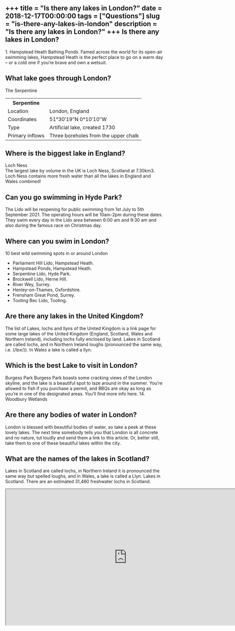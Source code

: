 +++
title = "Is there any lakes in London?"
date = 2018-12-17T00:00:00
tags = ["Questions"]
slug = "is-there-any-lakes-in-london"
description = "Is there any lakes in London?"
+++
Is there any lakes in London?
-----------------------------

1\. Hampstead Heath Bathing Ponds. Famed across the world for its open-air swimming lakes, Hampstead Heath is the perfect place to go on a warm day – or a cold one if you’re brave and own a wetsuit.

What lake goes through London?
------------------------------

The Serpentine

<table><tr><th>Serpentine</th></tr><tr><td>Location</td><td>London, England</td></tr><tr><td>Coordinates</td><td>51°30′19″N 0°10′10″W</td></tr><tr><td>Type</td><td>Artificial lake, created 1730</td></tr><tr><td>Primary inflows</td><td>Three boreholes from the upper chalk</td></tr></table>

Where is the biggest lake in England?
-------------------------------------

Loch Ness  
The largest lake by volume in the UK is Loch Ness, Scotland at 7.30km3. Loch Ness contains more fresh water than all the lakes in England and Wales combined!

Can you go swimming in Hyde Park?
---------------------------------

The Lido will be reopening for public swimming from 1st July to 5th September 2021. The operating hours will be 10am-2pm during these dates. They swim every day in the Lido area between 6:00 am and 9:30 am and also during the famous race on Christmas day.

Where can you swim in London?
-----------------------------

10 best wild swimming spots in or around London

- Parliament Hill Lido, Hampstead Heath.
- Hampstead Ponds, Hampstead Heath.
- Serpentine Lido, Hyde Park.
- Brockwell Lido, Herne Hill.
- River Wey, Surrey.
- Henley-on-Thames, Oxfordshire.
- Frensham Great Pond, Surrey.
- Tooting Bec Lido, Tooting.

Are there any lakes in the United Kingdom?
------------------------------------------

The list of Lakes, lochs and llyns of the United Kingdom is a link page for some large lakes of the United Kingdom (England, Scotland, Wales and Northern Ireland), including lochs fully enclosed by land. Lakes in Scotland are called lochs, and in Northern Ireland loughs (pronounced the same way, i.e. (/lɒx/)). In Wales a lake is called a llyn.

Which is the best Lake to visit in London?
------------------------------------------

Burgess Park Burgess Park boasts some cracking views of the London skyline, and the lake is a beautiful spot to laze around in the summer. You’re allowed to fish if you purchase a permit, and BBQs are okay as long as you’re in one of the designated areas. You’ll find more info here. 14. Woodbury Wetlands

Are there any bodies of water in London?
----------------------------------------

London is blessed with beautiful bodies of water, so take a peek at these lovely lakes. The next time somebody tells you that London is all concrete and no nature, tut loudly and send them a link to this article. Or, better still, take them to one of these beautiful lakes within the city.

What are the names of the lakes in Scotland?
--------------------------------------------

Lakes in Scotland are called lochs, in Northern Ireland it is pronounced the same way but spelled loughs, and in Wales, a lake is called a Llyn. Lakes in Scotland. There are an estimated 31,460 freshwater lochs in Scotland.

<iframe allow="accelerometer; autoplay; clipboard-write; encrypted-media; gyroscope; picture-in-picture" allowfullscreen="" class="__youtube_prefs__  epyt-is-override  no-lazyload" data-no-lazy="1" data-origheight="433" data-origwidth="770" data-skipgform_ajax_framebjll="" height="433" id="_ytid_73632" loading="lazy" src="https://www.youtube.com/embed/3-wRl1D__S4?enablejsapi=1&autoplay=0&cc_load_policy=0&cc_lang_pref=&iv_load_policy=1&loop=0&modestbranding=0&rel=1&fs=1&playsinline=0&autohide=2&theme=dark&color=red&controls=1&" title="YouTube player" width="770"></iframe>